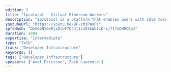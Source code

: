 ```yaml
---
edition: 3
title: "1protocol – Virtual Ethereum Workers"
description: "1protocol is a platform that enables users with idle tokens and machines with idle computing power to collaboratively perform work for staking protocols on Ethereum such as Casper. Using 1protocol, users can trustlessly earn interest on their token holdings and machines can perform work for staking protocols without putting up stake."
youtubeUrl: "https://youtu.be/9F-zMjPWnPY"
ipfsHash: "QmXGbNY6eRjxDcbF7Q44j1z3ASkWb1iKrij717uDH9C8aJ"
duration: 1094
expertise: "Intermediate"
type: "Talk"
track: "Developer Infrastructure"
keywords: []
tags: ['Developer Infrastructure']
speakers: ['Axel Ericsson','Zack Lawrence']
---
```

